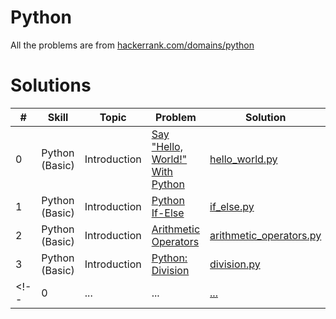 
# Python

All the problems are from
[hackerrank.com/domains/python](https://www.hackerrank.com/domains/python)

# Solutions

| #   | Skill          | Topic        | Problem                                                                                         | Solution                                                                                 | Difficulty |
| --- | -------------- | ------------ | ----------------------------------------------------------------------------------------------- | ---------------------------------------------------------------------------------------- | ---------- |
| 0   | Python (Basic) | Introduction | [Say "Hello, World!" With Python](https://www.hackerrank.com/challenges/py-hello-world/problem) | [hello_world.py](https://github.com/naumanaarif/hackerrank/tree/main/solutions/python/hello_world) | Easy       |
| 1   | Python (Basic) | Introduction | [Python If-Else](https://www.hackerrank.com/challenges/py-if-else/problem) | [if_else.py](https://github.com/naumanaarif/hackerrank/tree/main/solutions/python/if_else) | Easy       |
| 2   | Python (Basic) | Introduction | [Arithmetic Operators](https://www.hackerrank.com/challenges/python-arithmetic-operators/problem) | [arithmetic_operators.py](https://github.com/naumanaarif/hackerrank/tree/main/solutions/python/arithmetic_operators) | Easy |
| 3   | Python (Basic) | Introduction | [Python: Division](https://www.hackerrank.com/challenges/python-arithmetic-operators/problem) | [division.py](https://github.com/naumanaarif/hackerrank/tree/main/solutions/python/division) | Easy |
<!-- | 0   | ... | ... | [...](#) | [...](#) | ... | -->
